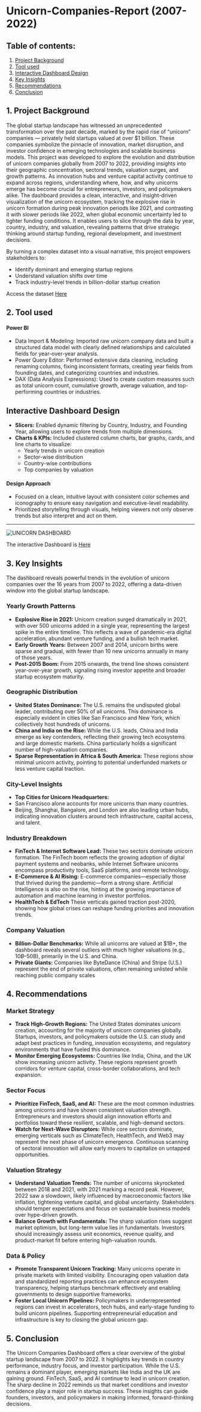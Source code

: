 # Unicorn-Companies-Report (2007-2022)

## Table of contents:
1. [Project Background](project-background)
2. [Tool used](tool-used)
3. [Interactive Dashboard Design](interactive-Dashboard-Design)
4. [Key Insights](key-insights)
5. [Recommendations](Recommendations)
6. [Conclusion](conclusion)

## 1. Project Background
The global startup landscape has witnessed an unprecedented transformation over the past decade, marked by the rapid rise of “unicorn” companies — privately held startups valued at over $1 billion. These companies symbolize the pinnacle of innovation, market disruption, and investor confidence in emerging technologies and scalable business models.
This project was developed to explore the evolution and distribution of unicorn companies globally from 2007 to 2022, providing insights into their geographic concentration, sectoral trends, valuation surges, and growth patterns. As innovation hubs and venture capital activity continue to expand across regions, understanding where, how, and why unicorns emerge has become crucial for entrepreneurs, investors, and policymakers alike.
The dashboard provides a clean, interactive, and insight-driven visualization of the unicorn ecosystem, tracking the explosive rise in unicorn formation during peak innovation periods like 2021, and contrasting it with slower periods like 2022, when global economic uncertainty led to tighter funding conditions. It enables users to slice through the data by year, country, industry, and valuation, revealing patterns that drive strategic thinking around startup funding, regional development, and investment decisions.

By turning a complex dataset into a visual narrative, this project empowers stakeholders to:
-	Identify dominant and emerging startup regions
-	Understand valuation shifts over time
-	Track industry-level trends in billion-dollar startup creation

  Access the dataset <a href="https://github.com/mauree155/Unicorn-Companies-Report-/blob/main/Unicorn_Companies.csv">Here</a>

 ## 2. Tool used
#### Power BI
-	Data Import & Modeling: Imported raw unicorn company data and built a structured data model with clearly defined relationships and calculated fields for year-over-year analysis.
-	Power Query Editor: Performed extensive data cleaning, including renaming columns, fixing inconsistent formats, creating year fields from founding dates, and categorizing countries and industries.
-	DAX (Data Analysis Expressions): Used to create custom measures such as total unicorn count, cumulative growth, average valuation, and top-performing countries or industries.

## Interactive Dashboard Design
- **Slicers:** Enabled dynamic filtering by Country, Industry, and Founding Year, allowing users to explore trends from multiple dimensions.
-	**Charts & KPIs:** Included clustered column charts, bar graphs, cards, and line charts to visualize:
    - Yearly trends in unicorn creation
    -	Sector-wise distribution
    -	Country-wise contributions
    -	Top companies by valuation
#### Design Approach
-	Focused on a clean, intuitive layout with consistent color schemes and iconography to ensure easy navigation and executive-level readability.
-	Prioritized storytelling through visuals, helping viewers not only observe trends but also interpret and act on them.

----

![UNICORN DASHBOARD](https://github.com/user-attachments/assets/fb8274b6-7195-497e-a134-eef0d41d2a12)


 The interactive Dashboard is <a href="https://app.powerbi.com/groups/me/reports/3acd3ada-d65e-4760-9d6d-2e26a0499571/ReportSection?experience=power-bi">Here</a>

## 3. Key Insights
The dashboard reveals powerful trends in the evolution of unicorn companies over the 16 years from 2007 to 2022, offering a data-driven window into the global startup landscape.
### Yearly Growth Patterns
-	**Explosive Rise in 2021:** Unicorn creation surged dramatically in 2021, with over 500 unicorns added in a single year, representing the largest spike in the entire timeline. This reflects a wave of pandemic-era digital acceleration, abundant venture funding, and a bullish tech market.
-	**Early Growth Years:** Between 2007 and 2014, unicorn births were sparse and gradual, with fewer than 10 new unicorns annually in many of those years.
-	**Post-2015 Boom:** From 2015 onwards, the trend line shows consistent year-over-year growth, signaling rising investor appetite and broader startup ecosystem maturity.

### Geographic Distribution
-	**United States Dominance:** The U.S. remains the undisputed global leader, contributing over 50% of all unicorns. This dominance is especially evident in cities like San Francisco and New York, which collectively host hundreds of unicorns.
-	**China and India on the Rise:** While the U.S. leads, China and India emerge as key contenders, reflecting their growing tech ecosystems and large domestic markets. China particularly holds a significant number of high-valuation companies.
-	**Sparse Representation in Africa & South America:** These regions show minimal unicorn activity, pointing to potential underfunded markets or less venture capital traction.

 ### City-Level Insights
-	**Top Cities for Unicorn Headquarters:**
   -	San Francisco alone accounts for more unicorns than many countries.
   -	Beijing, Shanghai, Bangalore, and London are also leading urban hubs, indicating innovation clusters around tech infrastructure, capital access, and talent.

### Industry Breakdown
- **FinTech & Internet Software Lead:** These two sectors dominate unicorn formation. The FinTech boom reflects the growing adoption of digital payment systems and neobanks, while Internet Software unicorns encompass productivity tools, SaaS platforms, and remote technology.
- **E-Commerce & AI Rising:** E-commerce companies—especially those that thrived during the pandemic—form a strong share. Artificial Intelligence is also on the rise, hinting at the growing importance of automation and machine learning in investor portfolios.
-	**HealthTech & EdTech** These verticals gained traction post-2020, showing how global crises can reshape funding priorities and innovation trends.

### Company Valuation
- **Billion-Dollar Benchmarks:** While all unicorns are valued at $1B+, the dashboard reveals several outliers with much higher valuations (e.g., $10B–$50B), primarily in the U.S. and China.
-	**Private Giants:** Companies like ByteDance (China) and Stripe (U.S.) represent the end of private valuations, often remaining unlisted while reaching public company scales

## 4. Recommendations
### Market Strategy
-	**Track High-Growth Regions:** The United States dominates unicorn creation, accounting for the majority of unicorn companies globally. Startups, investors, and policymakers outside the U.S. can study and adapt best practices in funding, innovation ecosystems, and regulatory environments that have fueled this dominance.
-	**Monitor Emerging Ecosystems:** Countries like India, China, and the UK show increasing unicorn activity. These regions represent growth corridors for venture capital, cross-border collaborations, and tech expansion.
### Sector Focus
-	**Prioritize FinTech, SaaS, and AI:** These are the most common industries among unicorns and have shown consistent valuation strength. Entrepreneurs and investors should align innovation efforts and portfolios toward these resilient, scalable, and high-demand sectors.
-	**Watch for Next-Wave Disruptors:** While core sectors dominate, emerging verticals such as ClimateTech, HealthTech, and Web3 may represent the next phase of unicorn emergence. Continuous scanning of sectoral innovation will allow early movers to capitalize on untapped opportunities.
### Valuation Strategy
-	**Understand Valuation Trends:** The number of unicorns skyrocketed between 2018 and 2021, with 2021 marking a record peak. However, 2022 saw a slowdown, likely influenced by macroeconomic factors like inflation, tightening venture capital, and global uncertainty. Stakeholders should temper expectations and focus on sustainable business models over hype-driven growth.
-	**Balance Growth with Fundamentals:** The sharp valuation rises suggest market optimism, but long-term value lies in fundamentals. Investors should increasingly assess unit economics, revenue quality, and product-market fit before entering high-valuation rounds.
### Data & Policy
-	**Promote Transparent Unicorn Tracking:** Many unicorns operate in private markets with limited visibility. Encouraging open valuation data and standardized reporting practices can enhance ecosystem transparency, helping startups benchmark effectively and enabling governments to design supportive frameworks.
- **Foster Local Unicorn Pipelines:** Policymakers in underrepresented regions can invest in accelerators, tech hubs, and early-stage funding to build unicorn pipelines. Supporting entrepreneurial education and infrastructure is key to closing the global unicorn gap.

## 5. Conclusion
The Unicorn Companies Dashboard offers a clear overview of the global startup landscape from 2007 to 2022. It highlights key trends in country performance, industry focus, and investor participation. While the U.S. remains a dominant player, emerging markets like India and the UK are gaining ground. FinTech, SaaS, and AI continue to lead in unicorn creation. The sharp decline in 2022 reminds us that market conditions and investor confidence play a major role in startup success. These insights can guide founders, investors, and policymakers in making informed, forward-thinking decisions.

